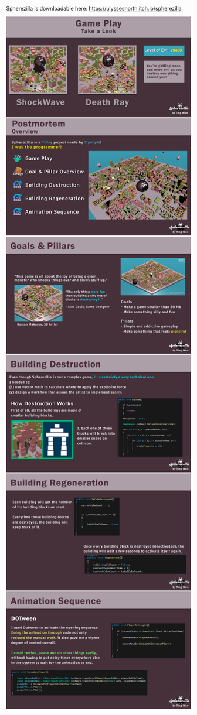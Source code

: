 Spherezilla is downloadable here: https://ulyssesnorth.itch.io/spherezilla

![](Images/02_GamePlay.gif)
![](Images/00_Overview.png)
![](Images/01_GameDesign.png)
![](Images/04_BuildingzDestruction.png)
![](Images/05_BuildingRegeneration.png)
![](Images/03_AnimationSequence.png)



